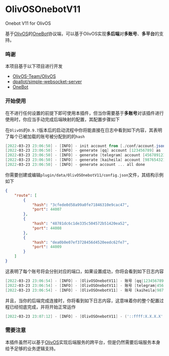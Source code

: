 # OlivOSOnebotV11
Onebot V11 for OlivOS

基于[OlivOS](https://github.com/OlivOS-Team/OlivOS)的[OneBot](https://onebot.dev/)协议端，可以基于OlivOS实现**多后端**对**多账号**、**多平台**的支持。

### 鸣谢
本项目基于以下项目进行开发
- [OlivOS-Team/OlivOS](https://github.com/OlivOS-Team/OlivOS)
- [dpallot/simple-websocket-server](https://github.com/dpallot/simple-websocket-server)
- [OneBot](https://onebot.dev/)

### 开始使用

在不进行任何设置的前提下即可使用本插件，但当你需要基于**多账号**对该插件进行使用时，你应当手动完成后端映射的配置，其配置步骤如下

在`OlivOS`的`0.9.7`版本后的启动流程中你将能直接在日志中看到如下内容，其表明了每个已被加载的账号被分配到的的`hash`

```powershell
[2022-03-23 23:06:50] - [INFO] - init account from [./conf/account.json] ... done
[2022-03-23 23:06:50] - [INFO] - generate [qq] account [123456789] as [3cfede0d58a99a0fe71846310e9cac47] ... done
[2022-03-23 23:06:50] - [INFO] - generate [telegram] account [456789123] as [48781dc6c1de335c504572b51420ea52] ... done
[2022-03-23 23:06:50] - [INFO] - generate [kaiheila] account [987654321] as [dea0b0e07ef3728456d4520eedc62fe7] ... done
[2022-03-23 23:06:50] - [INFO] - generate account ... all done
```

你需要创建或编辑`plugin/data/OlivOSOnebotV11/config.json`文件，其结构示例如下

```json
{
    "route": [
        {
            "hash": "3cfede0d58a99a0fe71846310e9cac47",
            "port": 44007
        },
        {
            "hash": "48781dc6c1de335c504572b51420ea52",
            "port": 44008
        },
        {
            "hash": "dea0b0e07ef3728456d4520eedc62fe7",
            "port": 44009
        }
    ]
}
```

这表明了每个账号将会分别对应的端口，如果设置成功，你将会看到如下日志内容

```powershell
[2022-03-23 23:06:54] - [INFO] - [OlivOSOnebotV11] - 账号 [qq|123456789] 运行于Websocket，请使用 [ws://127.0.0.1:44007] 进行连接
[2022-03-23 23:06:54] - [INFO] - [OlivOSOnebotV11] - 账号 [telegram|456789123] 运行于Websocket，请使用 [ws://127.0.0.1:44008] 进行连接
[2022-03-23 23:06:54] - [INFO] - [OlivOSOnebotV11] - 账号 [kaiheila|987654321] 运行于Websocket，请使用 [ws://127.0.0.1:44009] 进行连接
```

并且，当你的后端完成连接时，你将看到如下日志内容，这意味着你的整个配置过程已经彻底完成，并将开始正常运作

```powershell
[2022-03-23 23:07:12] - [INFO] - [OlivOSOnebotV11] - ('::ffff:X.X.X.X', YYYYY, 0, 0) - connected to [44008] for [telegram|456789123]
```

### 需要注意

本插件虽然可以基于[OlivOS](https://github.com/OlivOS-Team/OlivOS)实现后端服务的跨平台，但是仍然需要后端服务本身给予足够的业务逻辑支持。

